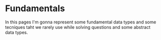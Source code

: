 Fundamentals
================

In this pages I'm gonna represent some fundamental data types and some tecniques taht we rarely use while solving questions and some abstract data types.